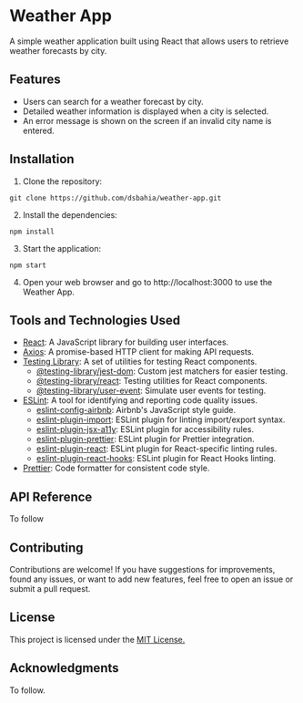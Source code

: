 # Weather App

A simple weather application built using React that allows users to retrieve weather forecasts by city.

## Features

- Users can search for a weather forecast by city.
- Detailed weather information is displayed when a city is selected.
- An error message is shown on the screen if an invalid city name is entered.

## Installation

1. Clone the repository:

`git clone https://github.com/dsbahia/weather-app.git`

2. Install the dependencies:

`npm install`

3. Start the application:

`npm start`

4. Open your web browser and go to http://localhost:3000 to use the Weather App.

## Tools and Technologies Used

- [React](https://reactjs.org/): A JavaScript library for building user interfaces.
- [Axios](https://axios-http.com/): A promise-based HTTP client for making API requests.
- [Testing Library](https://testing-library.com/): A set of utilities for testing React components.
  - [@testing-library/jest-dom](https://github.com/testing-library/jest-dom): Custom jest matchers for easier testing.
  - [@testing-library/react](https://github.com/testing-library/react-testing-library): Testing utilities for React components.
  - [@testing-library/user-event](https://github.com/testing-library/user-event): Simulate user events for testing.
- [ESLint](https://eslint.org/): A tool for identifying and reporting code quality issues.
  - [eslint-config-airbnb](https://github.com/airbnb/javascript): Airbnb's JavaScript style guide.
  - [eslint-plugin-import](https://github.com/benmosher/eslint-plugin-import): ESLint plugin for linting import/export syntax.
  - [eslint-plugin-jsx-a11y](https://github.com/jsx-eslint/eslint-plugin-jsx-a11y): ESLint plugin for accessibility rules.
  - [eslint-plugin-prettier](https://github.com/prettier/eslint-plugin-prettier): ESLint plugin for Prettier integration.
  - [eslint-plugin-react](https://github.com/yannickcr/eslint-plugin-react): ESLint plugin for React-specific linting rules.
  - [eslint-plugin-react-hooks](https://github.com/facebook/react/tree/main/packages/eslint-plugin-react-hooks): ESLint plugin for React Hooks linting.
- [Prettier](https://prettier.io/): Code formatter for consistent code style.

## API Reference

To follow

## Contributing

Contributions are welcome! If you have suggestions for improvements, found any issues, or want to add new features, feel free to open an issue or submit a pull request.

## License

This project is licensed under the [MIT License.](https://opensource.org/license/mit/)

## Acknowledgments

To follow.
